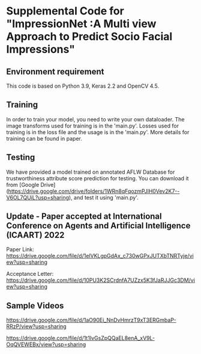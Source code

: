 # Supplemental Code for "ImpressionNet :A Multi view Approach to Predict Socio Facial Impressions"


## Environment requirement

This code is based on Python 3.9, Keras 2.2 and OpenCV 4.5.

## Training

In order to train your model, you need to write your own dataloader. The image transforms used for training is in the 'main.py'. Losses used for training is in the loss file and the usage is in the 'main.py'. More details for training can be found in paper.

## Testing

We have provided a model trained on annotated AFLW Database for trustworthiness attribute score prediction for testing. You can download it from [Google Drive] (https://drive.google.com/drive/folders/1WRn8qFqozmPJlH0Vev2K7--V6OL7QUiL?usp=sharing), and test it using 'main.py'.  

## Update - Paper accepted at International Conference on Agents and Artificial Intelligence (ICAART) 2022
Paper Link: https://drive.google.com/file/d/1elVKLgpGdAx_c730wGPxJUTXbTNRTyje/view?usp=sharing

Acceptance Letter: https://drive.google.com/file/d/10PU3K2SCrdnfA7UZzx5K3fJaRJJGc3DM/view?usp=sharing

## Sample Videos
https://drive.google.com/file/d/1aO90Ei_NnDvHmrzT9xT3ERGmbaP-RRzP/view?usp=sharing

https://drive.google.com/file/d/1t1IvGsZpQQaEL8enA_xV9L-OqQVEWEBx/view?usp=sharing
